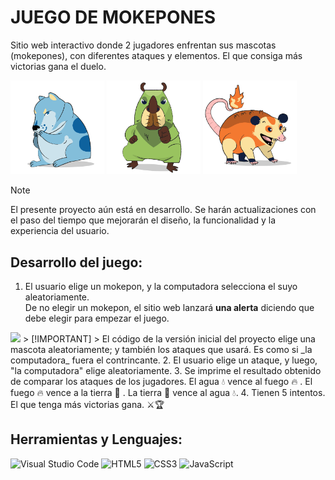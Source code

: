 # JUEGO DE MOKEPONES
Sitio web interactivo donde 2 jugadores enfrentan sus mascotas (mokepones), con diferentes ataques y elementos. El que consiga más victorias gana el duelo.

<style>
  img {
    width: 150px
  }

  .alert {
    width: 300px
  }
</style>

<img src='./assets/hipodoge.png' />
<img src='./assets/capipepo.png' />
<img src='./assets/ratigueya.png' />

> [!NOTE]
> El presente proyecto aún está en desarrollo. Se harán actualizaciones con el paso del tiempo que mejorarán el diseño, la funcionalidad y la experiencia del usuario.

## Desarrollo del juego:
1. El usuario elige un mokepon, y la computadora selecciona el suyo aleatoriamente.  
  De no elegir un mokepon, el sitio web lanzará **una alerta** diciendo que debe elegir para empezar el juego.  
  <img class='alert' src='./assets/juego2.png' />
  > [!IMPORTANT]
  > El código de la versión inicial del proyecto elige una mascota aleatoriamente; y también los ataques que usará. Es como si _la computadora_ fuera el contrincante.
2. El usuario elige un ataque, y luego, "la computadora" elige aleatoriamente.
3. Se imprime el resultado obtenido de comparar los ataques de los jugadores.  
  El agua 💧 vence al fuego 🔥 .  
  El fuego 🔥 vence a la tierra 🌱 .  
  La tierra 🌱 vence al agua 💧.
4. Tienen 5 intentos. El que tenga más victorias gana. ⚔🏆

## Herramientas y Lenguajes:
![Visual Studio Code](https://img.shields.io/badge/Visual%20Studio%20Code-0078d7.svg?style=for-the-badge&logo=visual-studio-code&logoColor=white)
![HTML5](https://img.shields.io/badge/HTML5%20-%23E34F26.svg?style=for-the-badge&logo=html5&logoColor=white)
![CSS3](https://img.shields.io/badge/CSS%20-%231572B6.svg?style=for-the-badge&logo=css3&logoColor=white)
![JavaScript](https://img.shields.io/badge/JavaScript%20-%23F7DF1E.svg?style=for-the-badge&logo=javascript&logoColor=black)